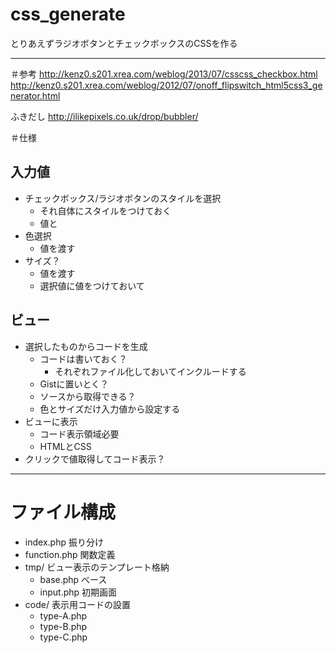 # css_generate
とりあえずラジオボタンとチェックボックスのCSSを作る


---

＃参考
http://kenz0.s201.xrea.com/weblog/2013/07/csscss_checkbox.html
http://kenz0.s201.xrea.com/weblog/2012/07/onoff_flipswitch_html5css3_generator.html

ふきだし
http://ilikepixels.co.uk/drop/bubbler/

＃仕様

## 入力値
- チェックボックス/ラジオボタンのスタイルを選択
     - それ自体にスタイルをつけておく
     - 値と
- 色選択
     - 値を渡す
- サイズ？
     - 値を渡す
     - 選択値に値をつけておいて

## ビュー
- 選択したものからコードを生成
     - コードは書いておく？
          - それぞれファイル化しておいてインクルードする
     - Gistに置いとく？
     - ソースから取得できる？
     - 色とサイズだけ入力値から設定する
- ビューに表示
     - コード表示領域必要
     - HTMLとCSS
- クリックで値取得してコード表示？


---

# ファイル構成

- index.php 振り分け
- function.php 関数定義
- tmp/ ビュー表示のテンプレート格納
	- base.php べース
	- input.php 初期画面
- code/ 表示用コードの設置
	- type-A.php
	- type-B.php
	- type-C.php